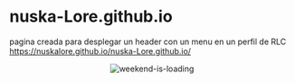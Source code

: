 # nuska-Lore.github.io
pagina creada para desplegar un header con un menu en un perfil de RLC 
https://nuskalore.github.io/nuska-Lore.github.io/
<center><img src="https://raw.githubusercontent.com/nuskaLore/sampleimagesUTHERVERSE/main/weekend-by-nuska.gif" alt="weekend-is-loading"></center>
